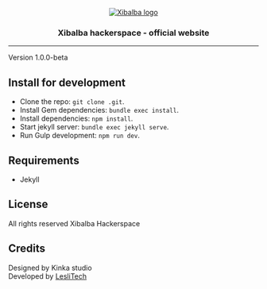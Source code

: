 <p align="center">
    <a href="http://www.xibalbahacker.space/" target="_blank">
        <img alt="Xibalba logo" src="" />
    </a>
</p>

<h3 align="center">Xibalba hackerspace - official website</h3>

<hr/>

Version 1.0.0-beta

Install for development
------
* Clone the repo: `git clone .git`.
* Install Gem dependencies: `bundle exec install`.
* Install dependencies: `npm install`.
* Start jekyll server: `bundle exec jekyll serve`.
* Run Gulp development: `npm run dev`.

Requirements  
------
* Jekyll


License  
------
All rights reserved Xibalba Hackerspace


Credits
------
Designed by Kinka studio  
Developed by [LesliTech](https://www.lesli.tech)  
